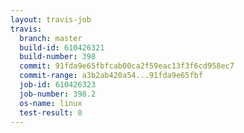 ```yaml
---
layout: travis-job
travis:
  branch: master
  build-id: 610426321
  build-number: 398
  commit: 91fda9e65fbfcab00ca2f59eac13f3f6cd958ec7
  commit-range: a3b2ab420a54...91fda9e65fbf
  job-id: 610426323
  job-number: 398.2
  os-name: linux
  test-result: 0
---
```

